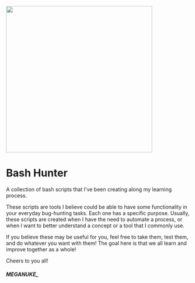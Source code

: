 <img src="https://bashlogo.com/img/logo/jpg/full_colored_light.jpg" width="400px">

# Bash Hunter

A collection of bash scripts that I've been creating along my learning process.

These scripts are tools I believe could be able to have some functionality in your everyday bug-hunting tasks. Each one has a specific purpose. Usually, these scripts are created when I have the need to automate a process, or when I want to better understand a concept or a tool that I commonly use. 

If you believe these may be useful for you, feel free to take them, test them, and do whatever you want with them! The goal here is that we all learn and improve together as a whole!

Cheers to you all!

##### MEGANUKE_